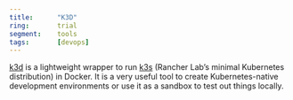 ```yaml
---
title:      "K3D"
ring:       trial
segment:    tools
tags:       [devops]
---
```


[k3d](https://k3d.io/) is a lightweight wrapper to run [k3s](https://k3s.io) (Rancher Lab’s minimal Kubernetes distribution) in Docker. It is a very useful tool to create Kubernetes-native development environments or use it as a sandbox to test out things locally.
